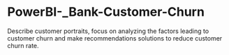 # PowerBI-_Bank-Customer-Churn
Describe customer portraits, focus on analyzing the factors leading to customer churn and make recommendations solutions to reduce customer churn rate.
